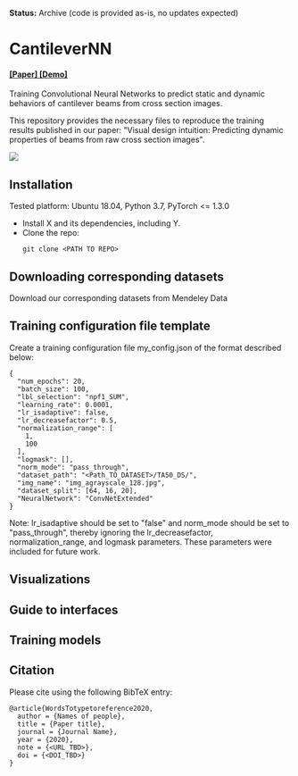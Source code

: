 **Status:** Archive (code is provided as-is, no updates expected)

# CantileverNN

#### [ [Paper] ](URL_TBD.com) [ [Demo] ](URL_TBD.com)

Training Convolutional Neural Networks to predict static and dynamic behaviors of cantilever beams from cross section images.

This repository provides the necessary files to reproduce the training results published in our paper: "Visual design intuition: Predicting dynamic properties of beams from raw cross section images".

![](https://avatars1.githubusercontent.com/u/11238785?s=60&v=4)

## Installation

Tested platform: Ubuntu 18.04, Python 3.7, PyTorch <= 1.3.0

- Install X and its dependencies, including Y.
- Clone the repo:
    ```
    git clone <PATH TO REPO>
    ```
## Downloading corresponding datasets
Download our corresponding datasets from Mendeley Data <REPO LINK>



## Training configuration file template
Create a training configuration file my_config.json of the format described below:

```
{
  "num_epochs": 20,
  "batch_size": 100, 
  "lbl_selection": "npf1_SUM",
  "learning_rate": 0.0001,
  "lr_isadaptive": false,
  "lr_decreasefactor": 0.5,
  "normalization_range": [
    1,
    100
  ],
  "logmask": [],
  "norm_mode": "pass_through",
  "dataset_path": "<Path_TO_DATASET>/TA50_DS/",
  "img_name": "img_agrayscale_128.jpg",
  "dataset_split": [64, 16, 20],
  "NeuralNetwork": "ConvNetExtended"
}
```
Note: lr_isadaptive should be set to "false" and norm_mode should be set to "pass_through", thereby ignoring the lr_decreasefactor, normalization_range, and logmask parameters. These parameters were included for future work.

## Visualizations

## Guide to interfaces

## Training models

## Citation

Please cite using the following BibTeX entry:
```
@article{WordsTotypetoreference2020,
  author = {Names of people},
  title = {Paper title},
  journal = {Journal Name},
  year = {2020},
  note = {<URL_TBD>},
  doi = {<DOI_TBD>}
}
```
